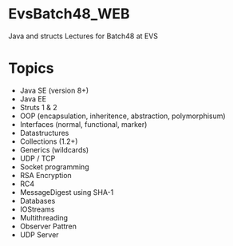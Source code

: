 # EvsBatch48_WEB
Java and structs Lectures for Batch48 at EVS

# Topics
- Java SE (version 8+)
- Java EE
- Struts 1 & 2
- OOP (encapsulation, inheritence, abstraction, polymorphisum)
- Interfaces (normal, functional, marker)
- Datastructures
- Collections (1.2+)
- Generics (wildcards)
- UDP / TCP
- Socket programming
- RSA Encryption
- RC4
- MessageDigest using SHA-1
- Databases
- IOStreams
- Multithreading 
- Observer Pattren
- UDP Server
